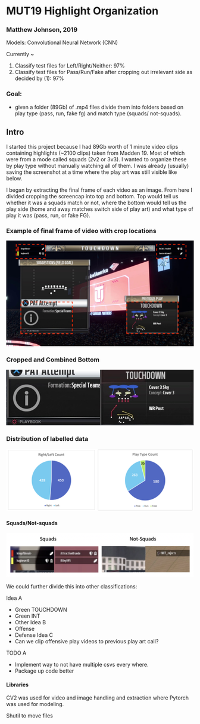 # MUT19 Highlight Organization
### Matthew Johnson, 2019


Models: Convolutional Neural Network (CNN)


Currently ~
1. Classify test files for Left/Right/Neither: 97% 
2. Classify test files for Pass/Run/Fake after cropping out irrelevant side as decided by (1): 97%  

### Goal: 
- given a folder (89Gb) of .mp4 files divide them into folders based on play type (pass, run, fake fg) and match type (squads/ not-squads). 

## Intro
I started this project because I had 89Gb worth of 1 minute video clips containing highlights (~2100 clips) taken from Madden 19. Most of which were from a mode called squads (2v2 or 3v3). I wanted to organize these by play type without manually watching all of them. I was already (usually) saving the screenshot at a time where the play art was still visible like below.

I began by extracting the final frame of each video as an image. From here I divided cropping the screencap into top and bottom. Top would tell us whether it was a squads match or not, where the bottom would tell us the play side (home and away matches switch side of play art) and what type of play it was (pass, run, or fake FG). 

### Example of final frame of video with crop locations
![img](https://github.com/WJMatthew/MUT19-Highlight-Organization/blob/master/img/crop_locations.jpg)


### Cropped and Combined Bottom
![img2](https://github.com/WJMatthew/MUT19-Highlight-Organization/blob/master/img/cropped_bottom_combined.jpg)


### Distribution of labelled data
![dists](https://github.com/WJMatthew/MUT19-Highlight-Organization/blob/master/img/labelled_dists.png)


#### Squads/Not-squads
![sq](https://github.com/WJMatthew/MUT19-Highlight-Organization/blob/master/img/example_sq_nsq.png)





We could further divide this into other classifications:

Idea A
* Green TOUCHDOWN
* Green INT
* Other
Idea B
* Offense
* Defense 
Idea C
* Can we clip offensive play videos to previous play art call?

TODO A
* Implement way to not have multiple csvs every where. 
* Package up code better 

#### Libraries
CV2 was used for video and image handling and extraction where Pytorch was used for modeling.

Shutil to move files 



